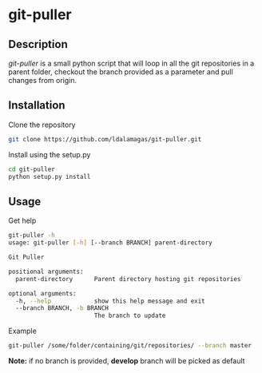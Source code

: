 # git-puller

## Description
*git-puller* is a small python script that will loop in all the git repositories in a parent folder,
checkout the branch provided as a parameter and pull changes from origin.

## Installation
Clone the repository
```bash
git clone https://github.com/ldalamagas/git-puller.git

```
Install using the setup.py
```bash
cd git-puller
python setup.py install
```
## Usage
Get help
```bash
git-puller -h
usage: git-puller [-h] [--branch BRANCH] parent-directory

Git Puller

positional arguments:
  parent-directory      Parent directory hosting git repositories

optional arguments:
  -h, --help            show this help message and exit
  --branch BRANCH, -b BRANCH
                        The branch to update
```
Example
```bash
git-puller /some/folder/containing/git/repositories/ --branch master
```
**Note:** if no branch is provided, **develop** branch will be picked as default